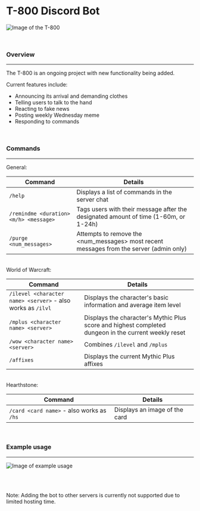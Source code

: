 # T-800 Discord Bot

![Image of the T-800](https://vignette1.wikia.nocookie.net/terminator/images/d/d5/T1movie02-800.jpg/revision/latest?cb=20160322135926)

<br/>

### Overview

---

The T-800 is an ongoing project with new functionality being added.

Current features include:
* Announcing its arrival and demanding clothes
* Telling users to talk to the hand
* Reacting to fake news
* Posting weekly Wednesday meme
* Responding to commands

<br/>

### Commands

---

General:

|Command|Details|
|---|---|
|`/help`|Displays a list of commands in the server chat|
|`/remindme <duration><m/h> <message>`|Tags users with their message after the designated amount of time (1-60m, or 1-24h)|
|`/purge <num_messages>`|Attempts to remove the <num_messages> most recent messages from the server (admin only)

<br/>
World of Warcraft:

|Command|Details|
|---|---|
|`/ilevel <character name> <server>` - also works as `/ilvl`|Displays the character's basic information and average item level|
|`/mplus <character name> <server>`|Displays the character's Mythic Plus score and highest completed dungeon in the current weekly reset|
|`/wow <character name> <server>`|Combines `/ilevel` and `/mplus`|
|`/affixes`|Displays the current Mythic Plus affixes|


<br/>
Hearthstone:

|Command|Details|
|---|---|
|`/card <card name>` - also works as `/hs`|Displays an image of the card|


<br/>

### Example usage

---

![Image of example usage](https://i.imgur.com/OE5WyKn.png)

<br/><br/>

Note: Adding the bot to other servers is currently not supported due to limited hosting time.
